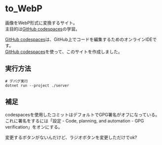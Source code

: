 # to_WebP

画像をWebP形式に変換するサイト。  
主目的は[GitHub codespaces](https://docs.github.com/ja/codespaces)の学習。  

[GitHub codespaces](https://docs.github.com/ja/codespaces)は、GitHub上でコードを編集するためのオンラインIDEです。  
[GitHub codespaces](https://docs.github.com/ja/codespaces)を使って、このサイトを作成しました。  

## 実行方法

```shell
# デバグ実行
dotnet run --project ./server
```

## 補足

codespacesを使用したコミットはデフォルトでGPG署名がオフになっている。  
これに署名をするには「設定 - Code, planning, and automation - GPG verification」をオンにする。  

変更するボタンがないんだけど、ラジオボタンを変更しただけでok?  

